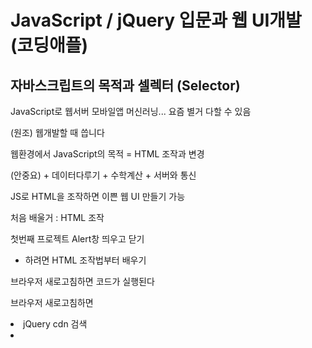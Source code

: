 # JavaScript / jQuery 입문과 웹 UI개발 (코딩애플)
## 자바스크립트의 목적과 셀렉터 (Selector)
JavaScript로 웹서버 모바일앱 머신러닝... 요즘 별거 다할 수 있음

(원조) 웹개발할 때 씁니다

웹환경에서 JavaScript의 목적 = HTML 조작과 변경

(안중요) + 데이터다루기 + 수학계산 + 서버와 통신

JS로 HTML을 조작하면 이쁜 웹 UI 만들기 가능

처음 배울거 : HTML 조작

첫번째 프로젝트 Alert창 띄우고 닫기

- 하려면 HTML 조작법부터 배우기

브라우저 새로고침하면 코드가 실행된다

브라우저 새로고침하면 <script> 안의 내용도 읽어줌

코드는 영어만 해석하면 왜 변경되었는지 알 수 있음

. = ~의

```jsx
document.getElementById('hello').innerHTML = '안녕';
// 웹문서 ID hello인 HTML 요소 가져와 내부글자인
```

1. 바꾸고 싶은 HTML 요소의 id 괄호 안에 적고
2. 뭐바꿀지 뒤에 적기

결론 : 빈칸만 잘 채우면 뭐든 원하는대로 변경가능

HTML요소의 색상 사이즈 마진 패딩 등 변경가능하다

= (등호) 의 뜻은 대입이다

‘’ 문자는 따옴표 안에 → 이것은 문자자료형이라고 부름

document.getElementById() 이걸 셀렉터 Selector라고 부름

프로그래밍은 컴퓨터에게 일을 시키는 것이다 (명령)

(중요) 컴퓨터는 정확히 명령해야 알아듣습니다 → 아주 구체적으로 지시해야함

“컴퓨터야 id=hello인 HTML 요소를 ‘안녕’으로 바꿔~”

```jsx
document.getElementById('hello').innerHTML
// innerHTML 부분을 다른 것으로 바꾸면 뭐든 바꿀 수 있다
```

## onclick 속성으로 버튼 기능개발 : Alert 박스 만들기
($)는 jQuery 문법

UI 만드는 법

1. 미리 디자인해놓고 숨김
2. 버튼누르거나 하면 보여줌

```HTML
<button onclick="">button</button>
이 버튼 click하면 이거 코드 실행해주세요
```

## 자바스크립트 function 문법 정확한 사용법 / 에러 체크하기
오늘배울거 : function + 대체 언제 function이 등장해야하는지

function을 쓰면 긴 코드를 깔끔하게 한 단어로 축약가능

초보 때 자주 겪는 흔한 버그

변경할 HTML 요소는 위에

JS로 조작은 밑에서 (정석)

JS 조작을 위에서...? (에러남)

변경할 HTML이 있으면 그거 하단에 JS 코딩해야한다

이유 : HTML을 먼저 읽어야 JS로 조작이 가능

초보 때 자주 겪는 에러메세지 1 : Uncaught TypeError: Cannot set property ‘innerHTML’ of null

innerHTML의 왼쪽에 있는게 null 이라는 에러임

초보 때 자주 겪는 에러메세지 2 : Uncaught TypeError : document.getElementsByid is not a function at ... 함수가 아닌데요~

대문자여야하는데 소문자로 쓴 경우 (오타)

대부분 함수명 오타

숙제 : 닫기버튼에 적은 코드 function으로 축약해보기

## 자바스크립트 function 의 두번째 기능, 구멍 뚫기 (파라미터)
오늘 배울거 : 함수 업그레이드하고 싶으면 파라미터

함수의 파라미터 (일명 구멍)

방금 파라미터라는 문법을 이용해 알림창열기() 함수를 업그레이드한 것이다

1. 함수에 구멍뚫어놓으면
2. 앞으로 함수쓸 때 (구멍)안에 아무거나 입력가능

파라미터의 장점 : 함수하나로 다양한 기능 만들기 가능

초보 : 기능마다 대응하는 함수를 많이 만듬

고수 : 비슷한 함수들은 여러개 만들 필요가 없음

Q. 구멍이 여러개 필요한 경우?

1. 콤마로 구분
2. 자유작명
3. 당연히 구멍타고 들어온 데이터는 어디에 넣어줄지도 표시

코드 따라치는건 공부가 아니고 복붙이다...

오늘의 숙제 : Alert창 2개 만들기

방법 1. Alert box용 HTML 두개 만들기 (하드코딩)

방법 2. JS를 쓰면... HTML 변경이 쉬움 → 버튼1을 누르면 기존 alert box 띄워주는데 띄우기 전에 내부 글자를 “아이디 입력하셈” 으로 변경, “비번 입력하셈”으로 변경

## 자바스크립트 이벤트리스너 addEvenetListener & UI 재사용하기
버튼1을 누르면

1. 제목을 “아이디입력하셈” 바꾸고
2. Alert 박스 띄움

버튼2를 누르면

1. 제목을 “비번입력하셈” 바꾸고
2. Alert 박스 띄우기

코드를 못 짜겠으면 한글부터 짜고 JS로 번역 연습하기

참고 : 셀렉터는 여러개 있음

getElementsByClassName(’’)[인덱스] → class 명이 (’’) 인 것을 모두 찾아라

class명이 여러개일 경우 인덱싱을 해주면 된다

참고 : 파라미터를 쓰면 비슷한 함수 여러개 필요없음

오늘 배울거 : EventListener

여기 JS한글자 안쓰고도 기능개발 가능

```jsx
document.getElementById('close').addEventListener('click', function () {
		
	})
// getElementById가 클릭되면 옆에 있는 함수를 실행해주세요
```

아직 배운게 많이 없어서 이해는 나중에

위 코드의 click은 Event라고 부름

Event는 여러가지가 있습니다

- click
- keydown
- scroll
- mouseover 등

## jQuery 설치와 기초 셀렉터 정리
JS 코드양을 줄일 수 있는 방법 발명 → jQuery 라고 이름지음

jQuery를 사용하면 코드가 절반정도로 줄어듬

jQuery 같은건 라이브러리라고 부릅니다

근데 요즘에는 jQuery를 잘 안씀 → React가 HTML조작을 약간 더 잘함

- 앱처럼 스무스하게 동작하는 앱
- HTML 재활용 편리 등 장점이 있음
- React 없으면 jQuery가 왕
- jQuery로 개발된 사이트가 많음
- 그래서 안 배울 수는 없다

jQuery 설치 : jQuery 파일 받아서 첨부만 함

- 구글에서 jquery 어쩌구.js 다운받아서
- <script src=”js파일경로”></script>
- jQuery cdn 검색
- <script> 어쩌구 그대로 복붙

```html
<script src="https://code.jquery.com/jquery-3.6.0.min.js" integrity="sha256-/xUj+3OJU5yExlq6GSYGSHk7tPXikynS7ogEvDej/m4="   crossorigin="anonymous"></script>
다른 사이트가 호스팅해주는 js파일 가져오는 것
```

버전

- uncomporessed : 그냥 원본 파일
- minified : 공백 제거 버전 (용량 줄어듬)
- slim : 기능 많이 빠진 라이트버전
- slim minified...

jQuery 설치 위치 (중요)

- jQuery 파일 첨부한 곳 밑에서부터 jQuery 문법 이용가능
- <head> 태그에도 넣어도 되지만 HTML은 읽어들일 때 위에서부터 한줄씩 읽음
- 이런 외부 js 파일 발견하면 잠깐 멈추고 파일 다운받아온다
- 웹 구성요소들은 <body>에 있음 (이거 먼저 해석되는게 좋음)
- <body> 끝나기 전에 넣는 것이 제일 좋음 (그냥 모든 JS들은 다 여기 넣기)

```jsx
document.getElementById('test').innerHTML = '???';
$('#test')
document.querySelector('#test')
// 둘이 같은 의미
```

jQuery로 HTML 변경하는 법

- $(’CSS셀렉터’).어쩌구()
- 쌩자바스크립트에서 쓰던건 안된다 (jQuery와 호환이 되지 않는다)
- .html() 안에 있는 모든 html
- .text() 안에 있는 모든 글자
- 출력만 해보고 싶을 때는 그냥 괄호안에 아무것도 안씀
- .css(이걸, 이렇게) 스타일 속성 바꾸는 것
- .attr(이걸, 이렇게) 속성 바꾸기 attribute

## jQuery 쓰는 이유 & 기초내용 빠른 정리
왜 안해본거 숙제로 시키는지 → 내가 배운것만 할 수 있으면 기술자. 개발자가 아님

jQuery 왜 쓰냐면

1. 자바스크립트인데 코드 짧음 if for var function 등
2. 쌩자바스크립트로 못하는 것을 할 수 있음 → 쌩자바스크립트는 요소 하나씩 변경해야한다. jQuery는 코드 한줄로 여러개 변경가능
3. 쉽게 만드는 애니메이션 UI

```jsx
<p class="greeting">안녕하세요</p>
<p class="greeting">안녕하세요</p>
<p class="greeting">안녕하세요</p>

document.getElementsByClassName('greeting')[0].innerHTML = '안녕';
document.getElementsByClassName('greeting')[1].innerHTML = '안녕';
document.getElementsByClassName('greeting')[2].innerHTML = '안녕';
// getElements s가 붙으면 모두 찾아달라는 뜻 -> 그래서 순서를 지정해주어야된다
// 그래서 복수의 class를 가진 것들을 전부 바꾸고 싶을 때는 여러 줄을 써야한다

$('.greeting').html('안녕');
$('.greeting').eq(0).html('안녕'); // 이렇게 인덱싱도 가능
```

```jsx
// 버튼여러개에 이벤트리스너 부착은 jQuery 쓰면 간단. 쌩자바스크립트는 여러줄을 써야한다
<button class="btn">버튼btn</button>
<button class="btn">버튼btn</button>
<button class="btn">버튼btn</button>

document.getElementsByClassName('btn')[0].addEventListner('띄우주셈~~')
document.getElementsByClassName('btn')[1].addEventListner('띄우주셈~~')
document.getElementsByClassName('btn')[2].addEventListner('띄우주셈~~')

$('.btn').on('click', 'h4', function() {
	띄워주셈~~
})
// 위와 같음
// jQuery 이벤트리스너 특 : 이 요소 안에 이 태그(h4)가 있으면 이 함수를 작동시켜주세요
```

## Bootstrap 사용하기와 모달창 UI 개발
부트스트랩 : 프론트엔드 component 모아놓은 라이브러리 (메뉴, 대문, 모달창, 폼 등)

- 복붙식으로 HTML 개발 가능
- 설치 : Get started 버튼 클릭
- 중간에 Starter template 코드 복사 붙여넣기

대문(junbotron) 만들기

복붙식 웹개발 → 필요한 부분 CSS로 수정만 하면 개발 끝

창을 하나 더 띄우는 HTML → 모달창

1. HTML로 미리 디자인해놓고
2. 숨겨놨다가
3. 버튼 눌렀을 때 보여줌
4. 모달창은 보통 HTML 멘 위에 만든다

```css
.black-background {
  display: none;
  /* visibility: hidden; UI에 자국이 남음 */
  /* opacity: 0; 투명도 1로 바꾸면 보이긴 하지만 완전히 요소를 없앨 순 없음 */
}
```

## toggle 함수들 : Nav 메뉴 만들기
쓸만한 jQuery 함수 몇개

.hide()

.show()

.fadeIn() 서서히 보여줌

.fadeOut() 서서히 사라짐

.slideDown() 슬라이드로 나옴

.slideUp()

nav 메뉴 만들기

- 버튼 누르면 서브메뉴 출현!
1. 미리 HTML 만들어놓기
2. 평소에는 안보이게
3. 버튼 누르면 보이게
4. 버튼 다시 누르면 안보이게

.slideToggle(); slideDown/Up을 왔다갔다함

.fadeToggle(); fadeIn/Out을 왔다갔다

.toggle(); hide/show를 왔다갔다 해줌

## if/else 조건문을 배워보자
if 조건문 : 특정 **조건이 맞을 때만** 코드를 실행하고 싶을 때 씁니다

```jsx
if (조건식) { 
	조건식이 참일 때 실행할 코드
} else { 
	참이 아니면 실행할 코드 
}
```

조건식에 들어가는 것들

- >
- <
- >=
- <=
- == (느슨비교)
- === (엄격비교)

```jsx
if (1 == '1') {
	console.log('안녕')
}
// 참 (느슨비교) (타입이 달라도 참이다)

if (1 === '1') {
	console.log('안녕')
}
// 거짓 (엄격비교) (자료의 타입이 다르기 때문)
```

console.log(’’) 콘솔창에 출력해주세요

조건식을 작성하면 true or false가 남는다

Boolean : 참/거짓을 표현하는 자료형 (true/false) 

```jsx
$('#log-in').on('click', function() {
	if ($('#test-input').val() == '안녕') {
		$('black-background').fadeIn();
	}
});
// input에 입력된 값을 가지고 오고 싶으면 input의 아이디와 .val() 함수를 붙여주면 된다
```

코드 잘짜는 법

- 한국어로 설명부터 하자
- 그걸 번역해서 프로그래밍 언어로 작성

## 폼개발로 배우는 else if, and, or 문법
조건을 차례로 여러개 검사해보고 싶은 경우 : else if

세트로 묶인 if문 특징 : 위에서부터 읽어내려가다가 조건이 맞은 하나만 실행함

그 뒤 if / else는 해석하지 않음

조건식을 여러개 넣기?

```jsx
if (1 == 2 && 2 == 3) {
	// and 논리 연산자
}

if (1 == 2 || 2 == 3) {
	// or 논리 연산자
}
```

and &&

- 왼쪽 오른쪽이 전부 참이면 전체가 참

or ||

- 왼쪽 오른쪽 중에 적어도 하나가 참이면 전체가 참

전송 눌러도 새로고침이 안되면 action=”#” 넣기 → 폼을 전송할 URL

“빈칸 검사기능”

이메일이 빈칸일 경우 안내를 띄우거나 전송을 막는 기능 

```jsx
// 폼이 전송되는 이벤트에 이 기능 실행
// 만약에 이메일 input에 입력된 값이 빈칸인 경우, 폼의 전송을 막음, 안내문 띄움
.on('submit', function() {
	e.preventDefault();
}
```

submit → 전송되는 이벤트

- 이메일 input이 빈칸인 경우 전송이 안되어야 함
- 빈칸이 아니면 전송(새로고침) 되어야 함

## else if 활용 : 폼 전송시 공백체크 기능 만들기
숙제) 이메일 input 공백체크 기능 만들기

```jsx
$('form').on('submit', function(e) {
	if (이메일 input에 입력된 값 == 빈칸) {
		e.preventDefault();
		$('#email-alert').show();
	}
});
```

Q. 비밀번호 입력란도 공백검사하려면?

코드를 짜기 전에 설계를 먼저 해야함

프로그래밍 팁 : 한글로 먼저 작성해보세요 (pseudo code : 의사코드)

```
폼이 전송될 때
	만약에 이메일 input에 입력된 값이 빈칸인 경우,
	폼의 전송을 막음, 안내문을 띄움
	만약에 패스워드 input에 입력된 값이 빈칸인 경우,
	폼의 전송을 막음
```

코드를 해석을 해봐도 모르겠으면 작동시켜보면 된다

form과 관련된 이벤트들

- input(값이 변경될 때 실행)
- change(값이 변경되고 focus 잃을 때 실행)

```jsx
// email input 안에 있는 값이 바꼈을 때 항상 아래 코드를 실행시켜줌
$('#email').on('change', function() {
	$('#email-alert').show();
});

// input에 입력하고 있을 때 안내문을 띄워줌 (한글자만 쓰더라도)
$('#email').on('input', function() {
	$('#email-alert').show();	
});
```

## var let const 변수와 변수의 활용법
var 변수이름 = 저장하고싶은 값

변수는 자료를 임시로 저장하는 공간이다

긴 문자열의 경우 변수이름 하나로 줄일 수 있다

셀렉터로 찾은 요소를 변수에 저장할 수도 있다

자바스크립트는 HTML요소를 찾는데 시간이 오래걸림

같은 셀렉터 여러번 쓰지말고 변수에 담아서 쓰자

```jsx
선언 (변수를 만들거임) → var name;

할당 (값을 집어넣는것) → 할당으로 변수의 값을 자유롭게 변경가능

age = 20;

age = 21;

범위 (변수가 쓰이는 범위, 일반적으로 function 내부)
함수 안에서 변수를 만들면 함수 밖에서 사용 불가능
함수 밖에서 만든 변수는 함수에서 사용이 가능하다

```

전역변수 : 전역에서 쓸 수 있는 변수

최신 자바스크립트 문법 (ES6)

```jsx
// 범위가 function
// 재선언 가능
var age = 20;

// 범위가 {}
// 재선언이 불가능한 변수를 만들 때
let age = 20;

// 범위가 {}
// 재할당이 불가능한 변수를 만들 때
const age = 20;
```

var 변수 : 재선언 가능, 범위가 function

let 변수 : 재선언이 불가능한 변수를 만들 때 사용 → 코드가 길어지면 변수를 중복해서 선언할 수 있는데 그것을 방지해줌, 범위가 {}

const 변수 : 재선언, 재할당 불가능, 범위가 {}

프론트 환경에서는 const는 거의 안쓰고 백엔드에서 많이 쓴다

## 애니메이션 UI 1 : jQuery Animate 함수
JS 이용 : 사용자의 키입력, 마우스입력 체크가능

CSS 속성을 서서히 변경하고 싶을 때 jQuery animate() 함수를 쓴다

JS에서 - 는 뺄셈기호이기 때문에 camelCase로 쓴다

CSS를 여러개 넣고 싶을 때는 , 로 구분

jQuery animate( {CSS속성}, 동작속도(ms) );

속도를 지정해줄 수 있음

애니메이션 UI

UI를 미리 만들어두고 감춘 뒤 서서히 동작시키면 된다

```jsx
// Show Menu 버튼을 누르면, 저 메뉴가 왼쪽에서 슬그머니 등장하게 해주세요
$('#show-menu').on('click', function() {
	$('.left-menu').animate({marginLeft: '0px'});
});
```

## 애니메이션 UI 2 : Slide Down 모달창 만들기 & 애니메이션 필수 팁
애니메이션 만드는 방법

1. 시작화면/최종화면 만들기
2. 자바스크립트로 트리거하기
3. 스무스한 동작은 animate 함수 사용

jQuery 함수들 순서대로 실행하기 스킬 (함수 연결하면 끝)

요즘 스타일 애니메이션 개발 방법

1. 시작화면/최종화면 만들기
2. 자바스크립트로 트리거하기
3. 스무스한 동작은 animate CSS 속성 씀 transition 쓴다

```css
transition: all 1s; 
모든 CSS 속성이 변경될 때 1초에 걸쳐서 서서히 변경됨
```

프로의 애니메이션 개발 팁 1

margin

width

position

left

right

height

애니메이션 금지 (버벅일 수 있음)

transform : translate() 좌표이동 시 많이 사용 X Y Z 축

transform : rotate()

transform : scale()

이걸 쓰자

프로의 애니메이션 개발 팁 2

.jQuery .css(); 함수보다 .addClass(); 함수가 더 좋음

addClass(); class를 부착하는 거임

JS에서는 CSS를 짜지 말자

최종화면에 필요한 CSS는 class에 묶어서 작성한 다음에 클래스를 뗏다 붙였다 하는 식으로 만들기

그래야 복잡한 애니메이션을 만들어도 관리가 쉽다

## 정규식으로 이메일 형식 검증해보기
정규식 → 문자를 검사할 때 쓰는 정규식

```jsx
/asd/.test('abcdefg');
```

이 문자에 이 문자가 들어가있나요?

검사 후 boolean 형태로 반환해줌

ture / false 가 남으면 결과에 따라 변하는 if 조건문으로 코드를 만들 수 있다

(보통 외우지 않고 찾아서 씁니다)

```jsx
/[A-z]/.test('s');
```

대시 기호는 여기부터 저기까지 라는 범위를 나타낼 수 있음

[찾을 문자의 범위]

[A-z] [ㄱ-ㅎ]

/\S/ (특수문자 포함 모든 문자) 

/\S@/.test(’t@’) → 문자 끝에 @가 오는지 검사하고 싶으면 이렇게 쓴다

간단한 이메일 정규식 작성하기

/\S+@\S+\.\S/;이메일을 체크할 수 있는 정규식

\S 특수문자 포함 모든 문자 1개

\S+ 뒤에도 계속 찾아주세요

\ (특수 문법기호들 escape 처리)

## Carousel (이미지 슬라이드) 직접 만들기 1 : UI와 버튼기능
Carousel (이미지 슬라이드 UI)

vw = viewport width

화면의 폭에 몇퍼센트를 차지할건지 정하는 단위

3개의 이미지를 담는 div 박스는 300vw

각각의 이미지는 100vw로 만들기

넘치는 애들은 숨겨주세요

Carousel을 전부 싸매는 div에 overflow: hidden

애니메이션 구현하는 법

1. jQuery animate()
2. CSS transition
3. 자바스크립트 Trigger
4. 애니메이션 넣기

늘리거나 줄였을 때 웹페이지 반응이 느리면 background-image(URL)로 넣기

float가 이상하게 보이는 것은 transition문제

transform속성만 1초에 걸쳐서 변하게 해주세요

```jsx
.slide-container {
	width: 300vw;
	transition: transform 1s;
}
```

## Carousel (이미지 슬라이드) 직접만들기 2 : Next 버튼 만들기
position: absoulute; 쓰려면 상위요소에 position: relative;를 써야한다

Next 버튼을 누르면?

- 지금 사진1이 보이면 사진2를 보여줌
- 지금 사진2가 보이면 사진3을 보여줌

지금 몇 번째 사진을 보고있는지 저장용

사진 1을 보고있을 때 Next 버튼을 누르면..

1. 사진 2 보여주기
2. 지금 보이는 사진(변수)을 2로 바꾸기

현재 몇번째 사진을 보고있는지 변수로 저장하는 패턴

확장성 있는 코드로 다시 개발

```css
지금보이는사진 = 지금보이는사진 + 1;

```

지금 있는 변수에 1을 더해주세요

변수를 글자 사이에 넣으면?

‘글자’ + ‘글자’ = ‘글자글자’

‘글자’ + 1 = ‘글자1’

지금보이는사진 = 2 이면 -200vw 움직임 (아까 if 쓰던거랑 똑같이 동작함)

```jsx
var nowViewPicture = 1;

$('.slide-next').click(function() {
	$('.slide-container').css('transform', 'translateX(-' + nowViewPicture + '00vw)');
	nowViewPicture = nowViewPicture + 1;
}
```

지금보이는사진이 3이면 Next 버튼 기능 제한 (아니면 1을 더하지 말든가)

## 스크롤 애니메이션 : 스크롤시 변하는 Navbar 만들기
스크롤을 하면 메뉴가 작아지고 배경이 투명하다가 검정색으로 바뀌고 정렬되는 애니메이션 만들기

1. 시작화면 제작 : 투명한 Nav
2. 스크롤바를 내리면 불투명 Nav

```jsx
background-color: transparent; 배경 투명하게
position: fixed; 고정시키기
```

window → 보이는 div박스(viewport)

= viewport가 scroll 되었을 때... 코드를 실행해주세요

css 함수보다는 클래스를 부착하는 것이 더 좋은 방법이다

스크롤바를 내리자마자 동작하네? → 스크롤 ‘요만큼’ 내렸을 때 동작

스크롤바를 100px 내렸을 때 동작하게 하려면?

```jsx
$(window).scorollTop();
위에서부터 몇 px 스크롤되었는지 알려줌

if ($(window).scrollTop() > 100 ) {
	$('.nav-menu').addClass('nav-black');
}
```

## 탭기능 만들기
탭 버튼 기능 만들기

1. 버튼을 누르면 누른 느낌나게 디자인해주고
2. 해당하는 탭의 내용이 보임

tab-content에 다 display: none; 을 주고 show를 부착하면 원하는 내용을 보여줄 수 있음

active를 부착하면 버튼을 주황색으로 표시해줌

첫번째 버튼을 누르면 첫번째 버튼 하이라이트 + 첫째 내용을 보여주면 되겠군

JavaScript 파일 첨부

```html
<script src="tab.js"></script>
```

팁 : 뭐든 일단 하나만 먼저 개발하면 쉽다

- 첫째 버튼의 기능만 먼저 개발해보자

```jsx
// .eq()는 몇 번째 있는 클래스를 지정할 수 있는 함수
$('.tab-button').eq(0).click(function() {
	$('.tab-button').eq(0).addClass('active');
	$('.tab-content').eq(0).addClass('show');
});
```

1. 다른 버튼에 붙은 주황색 제거하는 기능 추가해야...
2. 다른 탭내용들 숨기는 기능도 추가해야

```jsx
$('.tab-button').eq(0).click(function() {
  $('tab-button').removeClass('active');
  $('tab-content').removeClass('show');
	$('.tab-button').eq(0).addClass('active');
	$('.tab-content').eq(0).addClass('show');
});

$('.tab-button').eq(1).click(function() {
  $('tab-button').removeClass('active');
  $('tab-content').removeClass('show');
	$('.tab-button').eq(1).addClass('active');
	$('.tab-content').eq(1).addClass('show');
});

$('.tab-button').eq(2).click(function() {
  $('tab-button').removeClass('active');
  $('tab-content').removeClass('show');
	$('.tab-button').eq(2).addClass('active');
	$('.tab-content').eq(2).addClass('show');
});

for (let i = 0; i < 3; i++) {
  $('.tab-button').eq(i).click(function() {
    $('tab-button').removeClass('active');
    $('tab-content').removeClass('show');
    $('.tab-button').eq(i).addClass('active');
    $('.tab-content').eq(i).addClass('show');
  });
}
```

코드가 유사해보임

코드를 반복해주는 반복문 사용

```jsx
for (var i = 0; i < 3; i++) {
	console.log('안녕')
}
```

{중괄호} 내의 코드를 3번 반복해주세요~~

for 반복문의 원리

반복문을 돌 때마다 i에 1을 더해주세요

i = 0 / 반복문 1회 실행 / i에 1을 더함

i = 1 / 반복문 1회 실행 / i에 1을 더함

i = 2 / 반복문 1회 실행 / i에 1을 더함

i = 3 / i < 3을 만족하지 않아서 멈춤

반복문에서는 var 말고 let을 쓰자

for 반복문 안에 이벤트리스너 안에 i 변수가 있으면 let으로 바꿔야 잘 동작한다

반복문을 써도 확장성있는 코드가 아직 아니다

탭 4개면 4라고 수정해야되기 때문

```jsx
for (let i = 0; i < 지금 html tab-button의 개수; i++) {
  $('.tab-button').eq(i).click(function() {
    $('tab-button').removeClass('active');
    $('tab-content').removeClass('show');
    $('.tab-button').eq(i).addClass('active');
    $('.tab-content').eq(i).addClass('show');
  });
}
```

## 이벤트 버블링과 이벤트 함수
기능을 하나 추가할 것임 : 배경을 누르고 모달창이 닫히는 기능

이벤트 버블링

이벤트가 상위요소로 퍼지는 현상 → 이메일 인풋을 클릭하면 밖에 있는 부모요소로 전부 퍼지는 현상(상위요소도 다 클릭했다고 인지함)

검은배경을 누르면 모달창이 닫히는 기능

```jsx
$('.black-background').click(function() {
  $('.black-background').hide();
});
// 모달창 내 다른 요소를 눌러도 닫히는 버그가 있다
```

코드를 잘 짜긴 잘 짰는데 이벤트 버블링 현상때메 그렇다 → 매우 자주 동작하기 때문에 그렇다

이벤트 버블링 때문에 모달창 내 다른 요소를 눌러도 닫힘

이벤트리스너 안에서 쓸 수 있는 이벤트 함수

```jsx
e.target; // 지금 실제로 클릭한 요소
e.currentTarget; // 지금 이벤트리스너가 달린 곳
$(this); // == e.currentTarget
e.preventDefault(); // 기본동작 막기
```

e.currentTarget == $(this)

console.log(e.target);

e.target은 <p></p> 같은 HTML 태그가 나와요

```jsx
$('.black-background').click(function(e) {
	if (e.target == e.currentTarget) {
		$('.black-background').hide();
	}
});
```

```jsx
$('.black-background').click(function(e) {
  // 만약, 지금 실제로 클릭한게 검은 배경일 때만 모달창을 닫아주세요

  if (e.target == $('.black-background')) {
    $('.black-background').hide();
  }
});
// black-background를 클릭해도 안 닫힌다
// 셀렉터로 찾은 것은 안됨
// e.target은 생 JS 문법이고 $()은 jQuery 문법 
```

위 두 코드는 약간 다르다

e.target과 jQuery Object는 다르다

자바스크립트는 자바스크립트로 찾은 것만 비교가 되고

제이쿼리는 제이쿼리로 찾은 것만 같다고 할 수 있음

```jsx
// 두 개가 똑같이 작동한다
$('.black-background').click(function() {
	if (e.target == this) {
		$('.black-background').hide();
	}
});

$('.black-background').click(function(e) {
	if (e.target == e.currentTarget) {
		$('.black-background').hide();
	}
});
```

이벤트 버블링이 일어나고 있는 것을 항상 신경쓰기

if, e.target 등으로 버블링 때문에 일어나는 버그 대처가능

## 탭기능 다시만들기 : 이벤트 버블링 응용과 dataset
함수로 축약할 때 확인해야할 점 → 함수안의 변수는 정의해주셈

```jsx
function openTap(num) {
  $('tab-button').removeClass('active');
  $('tab-content').removeClass('show');
  $('.tab-button').eq(num).addClass('active');
  $('.tab-content').eq(num).addClass('show');
}

for (let i = 0; i < $('.tab-button').length; i++) {
  $('.tab-button').eq(i).click(function() {
    openTap(i);
  });
}
```

이벤트리스너를 총 3개 사용했는데 1개 써도 가능

이벤트리스너 적게 사용하면 메모리 절약가능

<ul>에 이벤트리스너 달아서 탭기능 만들기

e.target을 쓰려면 함수에 파라미터 추가해주기

e.target출력하면 <어쩌구> 나옴

HTML에 몰래 정보심기

data-작명=”값”

```jsx
<div class="container mt-5">
	<ul class="list">
		<li id="product" class="tab-button" data-id="0">Products</li>
		<li class="tab-button active" data-id="1">Information</li>
		<li class="tab-button" data-id="2">Shipping</li>
	</ul>
```

```jsx
$('.list').click(function(e) {
  // 만약 내가 실제 누른 요소가 버튼 0이면 0번째 탭 열어주셈...
  if(e.target == document.querySelectorAll('.tab-button')[0]) {
    openTap(0);
  }
  if(e.target == document.querySelectorAll('.tab-button')[1]) {
    openTap(1);
  }
  if(e.target == document.querySelectorAll('.tab-button')[2]) {
    openTap(2);
  }
});

$('.list').click(function(e) {
	openTap(내가누른버튼에숨겨져있던숫자)
});
```

```jsx
$('.list').click(function(e) {
  if(e.target == document.querySelectorAll('.tab-button')) {
    openTap(e.target.dataset.id);
  }
});
```

정보 꺼내려면 HTML요소.dataset.작명

위에 있는 코드의 아이디에 적힌 숫자를 출력해준다

```jsx
$('list').data('id', '2');
```

jQuery문법으로 HTML에 몰래 정보저장하는 법

오늘의 교훈

1. 이벤트리스너 절약도 가능
2. HTML안에 몰래 정보저장 가능